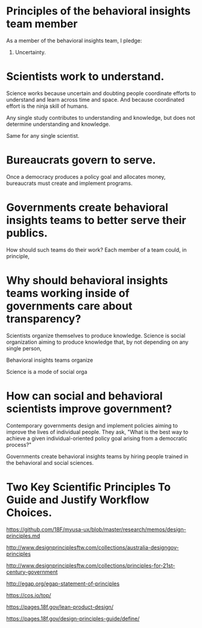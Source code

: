 


# Principles of the behavioral insights team member

As a member of the behavioral insights team, I pledge:

1) Uncertainty.



# Scientists work to understand.

Science works because uncertain and doubting people coordinate efforts to understand and learn across time and space. And because coordinated effort is the ninja skill of humans.

Any single study contributes to understanding and knowledge, but does not determine understanding and knowledge.

Same for any single scientist.


# Bureaucrats govern to serve.

Once a democracy produces a policy goal and allocates money, bureaucrats must create and implement programs.

# 




# Governments create behavioral insights teams to better serve their publics.

How should such teams do their work? Each member of a team could, in principle, 



# Why should behavioral insights teams working inside of governments care about transparency?

Scientists organize themselves to produce knowledge. Science is social organization aiming to produce knowledge that, by not depending on any single person, 

Behavioral insights teams organize 


Science is a mode of social orga

# How can social and behavioral scientists improve government?

Contemporary governments design and implement policies aiming to improve the lives of individual people. They ask, "What is the best way to achieve a given individual-oriented policy goal arising from a democratic process?" 

Governments create behavioral insights teams by hiring people trained in the behavioral and social sciences.

# Two Key Scientific Principles To Guide and Justify Workflow Choices.



https://github.com/18F/myusa-ux/blob/master/research/memos/design-principles.md

http://www.designprinciplesftw.com/collections/australia-designgov-principles

http://www.designprinciplesftw.com/collections/principles-for-21st-century-government

http://egap.org/egap-statement-of-principles

https://cos.io/top/

https://pages.18f.gov/lean-product-design/

https://pages.18f.gov/design-principles-guide/define/



